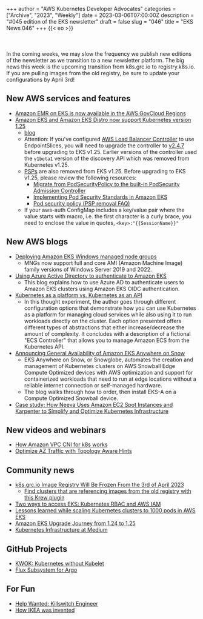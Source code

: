 +++
author = "AWS Kubernetes Developer Advocates"
categories = ["Archive", "2023", "Weekly"]
date = 2023-03-06T07:00:00Z
description = "#045 edition of the EKS newsletter"
draft = false
slug = "046"
title = "EKS News 046"
+++
{{< eo >}}
<br/><br/><br/><br/>
In the coming weeks, we may slow the frequency we publish new editions of the newsletter as we transition to a new newsletter platform. The big news this week is the upcoming transition from k8s.grc.io to registry.k8s.io. If you are pulling images from the old registry, be sure to update your configurations by April 3rd!

## New AWS services and features
* [Amazon EMR on EKS is now available in the AWS GovCloud Regions](https://aws.amazon.com/about-aws/whats-new/2023/02/amazon-emr-eks-available-aws-govloud-us-regions/)
* [Amazon EKS and Amazon EKS Distro now support Kubernetes version 1.25](https://aws.amazon.com/about-aws/whats-new/2023/02/amazon-eks-distro-kubernetes-version-1-25/)
    * [blog](https://aws.amazon.com/blogs/containers/amazon-eks-now-supports-kubernetes-version-1-25/)
    * Attention: If you've configured [AWS Load Balancer Controller](https://github.com/kubernetes-sigs/aws-load-balancer-controller) to use EndpointSlices, you will need to upgrade the controller to [v2.4.7](https://github.com/kubernetes-sigs/aws-load-balancer-controller/releases/tag/v2.4.7) before upgrading to EKS v1.25. Earlier versions of the controller used the `v1beta1` version of the discovery API which was removed from Kubernetes v1.25.
    * [PSPs](https://v1-24.docs.kubernetes.io/docs/concepts/security/pod-security-policy/) are also removed from EKS v1.25. Before upgrading to EKS v1.25, please review the following resources: 
        * [Migrate from PodSecurityPolicy to the built-in PodSecurity Admission Controller](https://kubernetes.io/docs/tasks/configure-pod-container/migrate-from-psp/)
        * [Implementing Pod Security Standards in Amazon EKS](https://aws.amazon.com/blogs/containers/implementing-pod-security-standards-in-amazon-eks/)
        * [Pod security policy (PSP removal FAQ)](https://docs.aws.amazon.com/eks/latest/userguide/pod-security-policy-removal-faq.html)
    * If your aws-auth ConfigMap includes a key/value pair where the value starts with macro, i.e. the first character is a curly brace, you need to enclose the value in quotes, `<key>:"{{SessionName}}"`

## New AWS blogs
* [Deploying Amazon EKS Windows managed node groups](https://aws.amazon.com/blogs/containers/deploying-amazon-eks-windows-managed-node-groups/)
    * MNGs now support full and core AMI (Amazon Machine Image) family versions of Windows Server 2019 and 2022. 
* [Using Azure Active Directory to authenticate to Amazon EKS](https://aws.amazon.com/blogs/containers/using-azure-active-directory-to-authenticate-to-amazon-eks/)
    * This blog explains how to use Azure AD to authenticate users to Amazon EKS clusters using Amazon EKS OIDC authentication.
* [Kubernetes as a platform vs. Kubernetes as an API](https://aws.amazon.com/blogs/containers/kubernetes-as-a-platform-vs-kubernetes-as-an-api-2/)
    * In this thought experiment, the author goes through different configuration options that demonstrate how you can use Kubernetes as a platform for managing cloud services while also using it to run workloads directly on the cluster. Each option presented offers different types of abstractions that either increase/decrease the amount of complexity. It concludes with a description of a fictional "ECS Controller" that allows you to manage Amazon ECS from the Kubernetes API. 
* [Announcing General Availability of Amazon EKS Anywhere on Snow](https://aws.amazon.com/blogs/containers/announcing-general-availability-of-amazon-eks-anywhere-on-snow/)
    * EKS Anywhere on Snow, or Snowglobe, automates the creation and management of Kubernetes clusters on AWS Snowball Edge Compute Optimized devices with AWS optimization and support for containerized workloads that need to run at edge locations without a reliable internet connection or self-managed hardware.
    * The blog walks through how to order, then install EKS-A on a Compute Optimized Snowball device. 
* [Case study: How Neeva Uses Amazon EC2 Spot Instances and Karpenter to Simplify and Optimize Kubernetes Infrastructure](https://aws.amazon.com/solutions/case-studies/neeva-case-study/)

## New videos and webinars
* [How Amazon VPC CNI for k8s works](https://www.youtube.com/watch?v=RBE3yk2UlYA)
* [Optimize AZ Traffic with Topology Aware Hints](https://www.youtube.com/watch?v=KFgE_lNVfz4)

## Community news
* [k8s.grc.io Image Registry Will Be Frozen From the 3rd of April 2023](https://kubernetes.io/blog/2023/02/06/k8s-gcr-io-freeze-announcement/)
    * [Find clusters that are referencing images from the old registry with this Krew plugin](https://groups.google.com/a/kubernetes.io/g/dev/c/Oq8HUQJQkXQ/m/rff9ePAaAQAJ?pli=1)
* [Two ways to access EKS: Kubernetes RBAC and AWS IAM](https://blog.symops.com/2023/02/16/access-eks-rbac-aws-iam/)
* [Lessons learned while scaling Kubernetes clusters to 1000 pods in AWS EKS](https://medium.com/@devopslearning/lesson-learned-while-scaling-kubernetes-cluster-to-1000-pods-in-aws-eks-d2d399152bc2)
* [Amazon EKS Upgrade Journey from 1.24 to 1.25](https://medium.com/@marcincuber/amazon-eks-upgrade-journey-from-1-24-to-1-25-e1bcccc2f384)
* [Kubernetes Infrastructure at Medium](https://medium.com/medium-eng/kubernetes-infrastructure-at-medium-d9e2444932ef)

## GitHub Projects
* [KWOK: Kubernetes without Kubelet](https://kwok.sigs.k8s.io/)
* [Flux Subsystem for Argo](https://flux-subsystem-argo.github.io/website/)

## For Fun
* [Help Wanted: Killswitch Engineer](https://www.linkedin.com/feed/update/urn:li:activity:7034901504171925504/)
* [How IKEA was invented](https://www.youtube.com/watch?v=TSR-jtuVU1c)